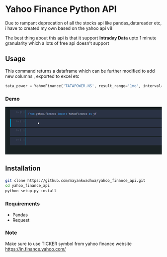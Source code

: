 # Yahoo Finance Python API

Due to rampant deprecation of all the stocks api like pandas_datareader etc, i have to created my own based on the yahoo api v8

The best thing about this api is that it support **Intraday Data** upto 1 minute granularity which a lots of free api doesn't support

## Usage

This command returns a dataframe which can be further modified to add new columns , exported to excel etc

``` python
tata_power = YahooFinance('TATAPOWER.NS', result_range='1mo', interval='15m', dropna='True').result
```


### Demo
![Alt Text](/res/demo.gif)

## Installation

``` bash
git clone https://github.com/mayankwadhwa/yahoo_finance_api.git
cd yahoo_finance_api
python setup.py install
```

### Requirements

- Pandas
- Request

### Note

Make sure to use TICKER symbol from yahoo finance website
https://in.finance.yahoo.com/ 